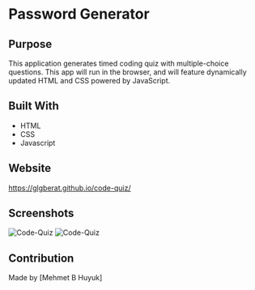# Password Generator

## Purpose
This application generates timed coding quiz with multiple-choice questions. This app will run in the browser, and will feature dynamically updated HTML and CSS powered by JavaScript.

## Built With
* HTML
* CSS
* Javascript

## Website
https://glgberat.github.io/code-quiz/

## Screenshots
![Code-Quiz](https://github.com/glgberat/code-quiz/screenshots.png)
![Code-Quiz](https://github.com/glgberat/code-quiz/screenshots1.png)



## Contribution
Made by [Mehmet B Huyuk]